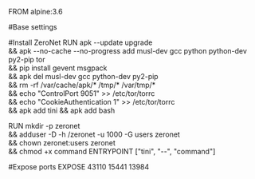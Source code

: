 FROM alpine:3.6

#Base settings

#Install ZeroNet
RUN apk --update upgrade \
  && apk --no-cache --no-progress add musl-dev gcc python python-dev py2-pip tor \
  && pip install gevent msgpack \
  && apk del musl-dev gcc python-dev py2-pip \
  && rm -rf /var/cache/apk/* /tmp/* /var/tmp/* \
  && echo "ControlPort 9051" >> /etc/tor/torrc \
  && echo "CookieAuthentication 1" >> /etc/tor/torrc \
  && apk add tini
  && apk add bash

RUN mkdir -p zeronet \
  && adduser -D -h /zeronet -u 1000 -G users zeronet \
  && chown zeronet:users zeronet \
  && chmod +x command
ENTRYPOINT ["tini", "--", "command"]


#Expose ports
EXPOSE 43110 15441 13984

